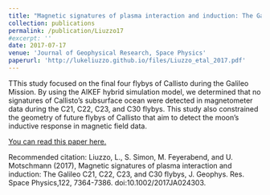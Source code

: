 ```yaml
---
title: "Magnetic signatures of plasma interaction and induction: The Galileo C21, C22, C23, and C30 flybys"
collection: publications
permalink: /publication/Liuzzo17
#excerpt: ''
date: 2017-07-17
venue: 'Journal of Geophysical Research, Space Physics'
paperurl: 'http://lukeliuzzo.github.io/files/Liuzzo_etal_2017.pdf'
---
```

TThis study focused on the final four flybys of Callisto during the Galileo Mission. By using the AIKEF hybrid simulation model, we determined that no signatures of Callisto’s subsurface ocean were detected in magnetometer data during the C21, C22, C23, and C30 flybys. This study also constrained the geometry of future flybys of Callisto that aim to detect the moon’s inductive response in magnetic field data.

[You can read this paper here.](http://lukeliuzzo.github.io/files/Liuzzo_etal_17.pdf)

Recommended citation: Liuzzo, L., S. Simon, M. Feyerabend, and U. Motschmann (2017), Magnetic signatures of plasma interaction and induction: The Galileo C21, C22, C23, and C30 flybys, J. Geophys. Res. Space Physics,122, 7364-7386. doi:10.1002/2017JA024303.
